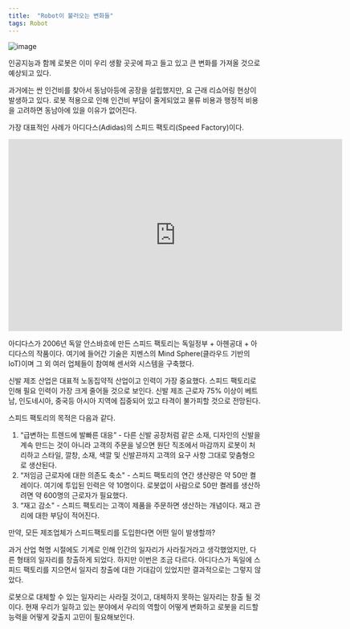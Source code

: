 ```yaml
---
title:  "Robot이 불러오는 변화들"
tags: Robot
---
```


![image](https://user-images.githubusercontent.com/111643/116030766-4a321200-a697-11eb-8a04-a22dd6fcf3f3.png)

인공지능과 함께 로봇은 이미 우리 생활 곳곳에 파고 들고 있고 큰 변화를 가져올 것으로 예상되고 있다.

과거에는 싼 인건비를 찾아서 동남아등에 공장을 설립했지만, 요 근래 리쇼어링 현상이 발생하고 있다. 로봇 적용으로 인해 인건비 부담이 줄게되었고 물류 비용과 행정적 비용을 고려하면 동남아에 있을 이유가 없어진다.

가장 대표적인 사례가 아디다스(Adidas)의 스피드 팩토리(Speed Factory)이다.

<iframe width="665" height="382" src="https://www.youtube.com/embed/J69OTyzm_5o" title="YouTube video player" frameborder="0" allow="accelerometer; autoplay; clipboard-write; encrypted-media; gyroscope; picture-in-picture" allowfullscreen></iframe>

아디다스가 2006년 독알 안스바흐에 만든 스피드 팩토리는 독일정부 + 아헨공대 + 아디다스의 작품이다. 여기에 들어간 기술은 지멘스의 Mind Sphere(클라우드 기반의 IoT)이며 그 외 여러 업체들이 참여해 센서와 시스템을 구축했다.

신발 제조 산업은 대표적 노동집약적 산업이고 인력이 가장 중요했다. 스피드 팩토리로 인해 필요 인력이 가장 크게 줄어들 것으로 보인다. 신발 제조 근로자 75% 이상이 베트남, 인도네시아, 중국등 아시아 지역에 집중되어 있고 타격이 불가피할 것으로 전망된다.

스피드 팩토리의 목적은 다음과 같다.

1. “급변하는 트렌드에 발빠른 대응” - 다른 신발 공장처럼 같은 소재, 디자인의 신발을 계속 만드는 것이 아니라 고객의 주문을 넣으면 원단 직조에서 마감까지 로봇이 처리하고 스타일, 깔창, 소재, 색깔 및 신발끈까지 고객의 요구 사항 그대로 맞춤형으로 생산된다.
2. “저임금 근로자에 대한 의존도 축소" - 스피드 팩토리의 연간 생산량은 약 50만 켤레이다. 여기에 투입된 인력은 약 10명이다. 로봇없이 사람으로 50만 켤레를 생산하려면 약 600명의 근로자가 필요했다.
3. “재고 감소" - 스피드 팩토리는 고객이 제품을 주문하면 생산하는 개념이다. 재고 관리에 대한 부담이 적어진다.

만약, 모든 제조업체가 스피드팩토리를 도입한다면 어떤 일이 발생할까?

과거 산업 혁명 시절에도 기계로 인해 인간의 일자리가 사라질거라고 생각했었지만, 다른 형태의 일자리를 창출하게 되었다. 하지만 이번은 조금 다르다. 아디다스가 독일에 스피드 팩토리를 지으면서 일자리 창출에 대한 기대감이 있었지만 결과적으로는 그렇지 않았다.

로봇으로 대체할 수 있는 일자리는 사라질 것이고, 대체하지 못하는 일자리는 창출 될 것이다. 현재 우리가 일하고 있는 분야에서 우리의 역할이 어떻게 변화하고 로봇을 리드할 능력을 어떻게 갖출지 고민이 필요해보인다.
